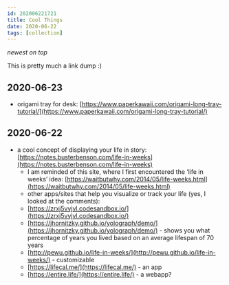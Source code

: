 ```yaml
---
id: 202006221721
title: Cool Things
date: 2020-06-22
tags: [collection]
---
```

*newest on top*

This is pretty much a link dump :)

## 2020-06-23
- origami tray for desk: [https://www.paperkawaii.com/origami-long-tray-tutorial/](https://www.paperkawaii.com/origami-long-tray-tutorial/)

## 2020-06-22
- a cool concept of displaying your life in story: [https://notes.busterbenson.com/life-in-weeks](https://notes.busterbenson.com/life-in-weeks)
    - I am reminded of this site, where I first encountered the ‘life in weeks’ idea: [https://waitbutwhy.com/2014/05/life-weeks.html](https://waitbutwhy.com/2014/05/life-weeks.html)
   - other apps/sites that help you visualize or track your life (yes, I looked at the comments):
    - [https://zrxj5vvjvl.codesandbox.io/](https://zrxj5vvjvl.codesandbox.io/)
     - [https://jhornitzky.github.io/yolograph/demo/](https://jhornitzky.github.io/yolograph/demo/) - shows you what percentage of years you lived based on an average lifespan of 70 years
     - [http://pewu.github.io/life-in-weeks/](http://pewu.github.io/life-in-weeks/) - customizable
     - [https://lifecal.me/](https://lifecal.me/) - an app
     - [https://entire.life/](https://entire.life/) - a webapp?

